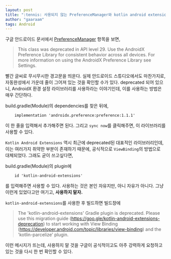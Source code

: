 ```yaml
---
layout: post
title: ":tennis: 사용되지 않는 PreferenceManager와 kotlin android extensions"
author: "gaaraam"
tags: Android
---
```


구글 안드로이드 문서에서 [PreferenceManager](https://developer.android.com/reference/android/preference/PreferenceManager) 항목을 보면,

> This class was deprecated in API level 29.
Use the AndroidX Preference Library for consistent behavior across all devices. For more information on using the AndroidX Preference Library see Settings.

빨간 글씨로 무시무시한 경고문을 띄운다. 실제 안드로이드 스튜디오에서도 마찬가지로, 자동완성에서 가운데 줄이 그어져 있는 것을 확인할 수가 있다. deprecated 되어 있으니, AndroidX 환경 설정 라이브러리를 사용하라는 이야기인데, 이를 사용하는 방법은 매우 간단하다.

build.gradle(Module)의 dependencies를 찾은 뒤에,
```
    implementation 'androidx.preference:preference:1.1.1'
```
이 한 줄을 입력해서 추가해주면 된다. 그리고 `sync now`를 클릭해주면, 이 라이브러리를 사용할 수 있다.

`Kotlin Android Extensions` 역시 최근에 deprecated된 대표적인 라이브러리인데, 이는 여러가지 취약한 부분이 존재하기 때문에, 공식적으로 `ViewBinding`의 방법으로 대체되었다. 그래도 굳이 쓰고싶다면, 

build.gradle(Module)의 plugin에
```
    id 'kotlin-android-extensions'
```
를 입력해주면 사용할 수 있다. 사용하는 것은 본인 자유지만, 아니 자유가 아니다. 그냥 이런게 있었다고만 여기고, **사용하지 말자.**

`kotlin-android-extensions`를 사용한 후 빌드하면 빌드창에

> The 'kotlin-android-extensions' Gradle plugin is deprecated. Please use this migration guide (https://goo.gle/kotlin-android-extensions-deprecation) to start working with View Binding (https://developer.android.com/topic/libraries/view-binding) and the 'kotlin-parcelize' plugin.

이런 메시지가 뜨는데, 사용하지 말 것을 구글이 공식적이고도 아주 강력하게 요청하고 있는 것을 다시 한 번 확인할 수 있다.


